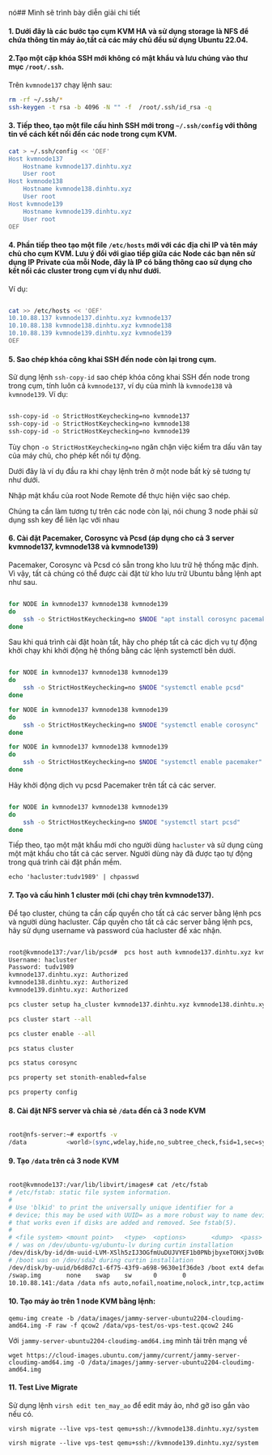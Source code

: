 nó## Mình sẽ trình bày diễn giải chi tiết

#### 1. Dưới đây là các bước tạo cụm KVM HA và sử dụng storage là NFS để chứa thông tin máy ảo,tất cả các máy chủ đều sử dụng Ubuntu 22.04.

#### 2.Tạo một cặp khóa SSH mới không có mật khẩu và lưu chúng vào thư mục ``/root/.ssh``.

Trên ``kvmnode137`` chạy lệnh sau: 

```Bash
rm -rf ~/.ssh/*
ssh-keygen -t rsa -b 4096 -N "" -f  /root/.ssh/id_rsa -q
```

#### 3. Tiếp theo, tạo một file cấu hình SSH mới trong ``~/.ssh/config`` với thông tin về cách kết nối đến các node trong cụm KVM.

```Bash
cat > ~/.ssh/config << 'OEF'
Host kvmnode137
    Hostname kvmnode137.dinhtu.xyz 
    User root
Host kvmnode138
    Hostname kvmnode138.dinhtu.xyz 
    User root
Host kvmnode139
    Hostname kvmnode139.dinhtu.xyz 
    User root
OEF

```

#### 4. Phần tiếp theo tạo một file ``/etc/hosts`` mới với các địa chỉ IP và tên máy chủ cho cụm KVM. Lưu ý đối với giao tiếp giữa các Node các bạn nên sử dụng IP Private của mỗi Node, đây là IP có băng thông cao sử dụng cho kết nối các cluster trong cụm ví dụ như dưới.

Ví dụ:

```Bash

cat >> /etc/hosts << 'OEF'
10.10.88.137 kvmnode137.dinhtu.xyz kvmnode137
10.10.88.138 kvmnode138.dinhtu.xyz kvmnode138
10.10.88.139 kvmnode139.dinhtu.xyz kvmnode139
OEF

```

#### 5. Sao chép khóa công khai SSH đến node còn lại trong cụm.

Sử dụng lệnh ``ssh-copy-id`` sao chép khóa công khai SSH đến node trong trong cụm, tính luôn cả ``kvmnode137``, ví dụ của mình là ``kvmnode138`` và ``kvmnode139``.
Ví dụ:

```Bash

ssh-copy-id -o StrictHostKeychecking=no kvmnode137
ssh-copy-id -o StrictHostKeychecking=no kvmnode138
ssh-copy-id -o StrictHostKeychecking=no kvmnode139

```

Tùy chọn ``-o StrictHostKeychecking=no`` ngăn chặn việc kiểm tra dấu vân tay của máy chủ, cho phép kết nối tự động.

Dưới đây là ví dụ đầu ra khi chạy lệnh trên ở một node bất kỳ sẽ tương tự như dưới.

Nhập mật khẩu của root Node Remote để thực hiện việc sao chép.

Chúng ta cần làm tương tự trên các node còn lại, nói chung 3 node phải sử dụng ssh key để liên lạc với nhau

#### 6. Cài đặt Pacemaker, Corosync và Pcsd  (áp dụng cho cả 3 server kvmnode137, kvmnode138 và kvmnode139)

Pacemaker, Corosync và Pcsd có sẵn trong kho lưu trữ hệ thống mặc định. Vì vậy, tất cả chúng có thể được cài đặt từ kho lưu trữ Ubuntu bằng lệnh apt như sau.


```Bash

for NODE in kvmnode137 kvmnode138 kvmnode139
do
    ssh -o StrictHostKeychecking=no $NODE "apt install corosync pacemaker pcs -y"
done 

```

Sau khi quá trình cài đặt hoàn tất, hãy cho phép tất cả các dịch vụ tự động khởi chạy khi khởi động hệ thống bằng các lệnh systemctl bên dưới.

```Bash

for NODE in kvmnode137 kvmnode138 kvmnode139
do
    ssh -o StrictHostKeychecking=no $NODE "systemctl enable pcsd"
done 

for NODE in kvmnode137 kvmnode138 kvmnode139
do
    ssh -o StrictHostKeychecking=no $NODE "systemctl enable corosync"
done 

for NODE in kvmnode137 kvmnode138 kvmnode139
do
    ssh -o StrictHostKeychecking=no $NODE "systemctl enable pacemaker"
done 

```
Hãy khởi động dịch vụ pcsd Pacemaker trên tất cả các server.

```Bash

for NODE in kvmnode137 kvmnode138 kvmnode139
do
    ssh -o StrictHostKeychecking=no $NODE "systemctl start pcsd"
done 

```

Tiếp theo, tạo một mật khẩu mới cho người dùng ``hacluster`` và sử dụng cùng một mật khẩu cho tất cả các server. Người dùng này đã được tạo tự động trong quá trình cài đặt phần mềm.

    echo 'hacluster:tudv1989' | chpasswd

#### 7. Tạo và cấu hình 1 cluster mới (chỉ chạy trên kvmnode137).

Để tạo cluster, chúng ta cần cấp quyền cho tất cả các server bằng lệnh pcs và người dùng hacluster. Cấp quyền cho tất cả các server bằng lệnh pcs, hãy sử dụng username và password của hacluster để xác nhận.

```Bash

root@kvmnode137:/var/lib/pcsd#  pcs host auth kvmnode137.dinhtu.xyz kvmnode138.dinhtu.xyz kvmnode139.dinhtu.xyz
Username: hacluster
Password: tudv1989
kvmnode137.dinhtu.xyz: Authorized
kvmnode138.dinhtu.xyz: Authorized
kvmnode139.dinhtu.xyz: Authorized

pcs cluster setup ha_cluster kvmnode137.dinhtu.xyz kvmnode138.dinhtu.xyz kvmnode139.dinhtu.xyz --force

pcs cluster start --all

pcs cluster enable --all

pcs status cluster

pcs status corosync

pcs property set stonith-enabled=false

pcs property config

```

#### 8. Cài đặt NFS server và chia sẻ ``/data`` đến cả 3 node KVM

```Bash

root@nfs-server:~# exportfs -v
/data           <world>(sync,wdelay,hide,no_subtree_check,fsid=1,sec=sys,rw,secure,no_root_squash,no_all_squash)

```
#### 9. Tạo ``/data`` trên cả 3 node KVM

```Bash

root@kvmnode137:/var/lib/libvirt/images# cat /etc/fstab
# /etc/fstab: static file system information.
#
# Use 'blkid' to print the universally unique identifier for a
# device; this may be used with UUID= as a more robust way to name devices
# that works even if disks are added and removed. See fstab(5).
#
# <file system> <mount point>   <type>  <options>       <dump>  <pass>
# / was on /dev/ubuntu-vg/ubuntu-lv during curtin installation
/dev/disk/by-id/dm-uuid-LVM-XSlh5zIJ3OGfmUuDUJVYEF1b0PNbjbyxeTOHXj3v0BdZ3StRRaVR4AxfOuvRt0JN / ext4 defaults 0 1
# /boot was on /dev/sda2 during curtin installation
/dev/disk/by-uuid/b6d8d7c1-6f75-43f9-a698-9630e1f36de3 /boot ext4 defaults 0 1
/swap.img       none    swap    sw      0       0
10.10.88.141:/data /data nfs auto,nofail,noatime,nolock,intr,tcp,actimeo=1800 0 0

```

#### 10. Tạo máy ảo trên 1 node KVM bằng lệnh:

    qemu-img create -b /data/images/jammy-server-ubuntu2204-cloudimg-amd64.img -F raw -f qcow2 /data/vps-test/os-vps-test.qcow2 24G

Với ``jammy-server-ubuntu2204-cloudimg-amd64.img`` mình tải trên mạng về

    wget https://cloud-images.ubuntu.com/jammy/current/jammy-server-cloudimg-amd64.img -O /data/images/jammy-server-ubuntu2204-cloudimg-amd64.img

#### 11. Test Live Migrate

Sử dụng lệnh ``virsh edit ten_may_ao`` để edit máy ảo, nhớ gỡ iso gắn vào nếu có.

    virsh migrate --live vps-test qemu+ssh://kvmnode138.dinhtu.xyz/system

    virsh migrate --live vps-test qemu+ssh://kvmnode139.dinhtu.xyz/system

